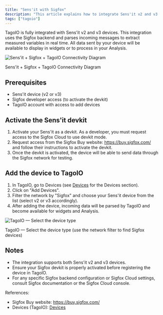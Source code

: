 ```yaml
---
title: "Sens'it with Sigfox"
description: "This article explains how to integrate Sens'it v2 and v3 devices with TagoIO using the Sigfox backend, how to activate a Sens'it devkit, and how to add the device to TagoIO so its data can be displayed or processed."
tags: ["tagoio"]
---
```


TagoIO is fully integrated with Sens'it v2 and v3 devices. This integration uses the Sigfox backend and parses incoming messages to extract measured variables in real time. All data sent by your device will be available to display in widgets or to process in your Analysis.

![Sens'it + Sigfox + TagoIO Connectivity Diagram](/docs_imagem/tagoio/sensit-with-sigfox-2.png)

Sens'it + Sigfox + TagoIO Connectivity Diagram

## Prerequisites

- Sens'it device (v2 or v3)
- Sigfox developer access (to activate the devkit)
- TagoIO account with access to add devices

## Activate the Sens'it devkit

1. Activate your Sens'it as a devkit. As a developer, you must request access to the Sigfox Cloud to use devkit mode.
2. Request access from the Sigfox Buy website: https://buy.sigfox.com/ and follow their instructions to activate the devkit.
3. Once the devkit is activated, the device will be able to send data through the Sigfox network for testing.

## Add the device to TagoIO

1. In TagoIO, go to Devices (see [Devices](link-to-devices) for the Devices section).
2. Click on "Add Devices".
3. Filter the network by "Sigfox" and choose your Sens'it device from the list (select v2 or v3 accordingly).
4. After adding the device, incoming data will be parsed by TagoIO and become available for widgets and Analysis.

![TagoIO — Select the device type](/docs_imagem/tagoio/sensit-with-sigfox-2.png)

TagoIO — Select the device type (use the network filter to find Sigfox devices)

## Notes

- The integration supports both Sens'it v2 and v3 devices.
- Ensure your Sigfox devkit is properly activated before registering the device in TagoIO.
- For any specific Sigfox backend configuration or Sigfox Cloud settings, consult Sigfox documentation or the Sigfox Cloud console.

References:
- Sigfox Buy website: https://buy.sigfox.com/
- Devices (TagoIO): [Devices](link-to-devices)